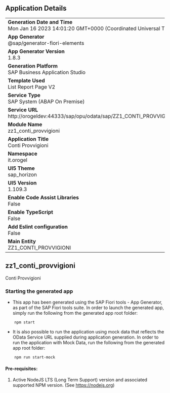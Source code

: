 ## Application Details
|               |
| ------------- |
|**Generation Date and Time**<br>Mon Jan 16 2023 14:01:20 GMT+0000 (Coordinated Universal Time)|
|**App Generator**<br>@sap/generator-fiori-elements|
|**App Generator Version**<br>1.8.3|
|**Generation Platform**<br>SAP Business Application Studio|
|**Template Used**<br>List Report Page V2|
|**Service Type**<br>SAP System (ABAP On Premise)|
|**Service URL**<br>http://orogeldev:44333/sap/opu/odata/sap/ZZ1_CONTI_PROVVIGIONI_CDS
|**Module Name**<br>zz1_conti_provvigioni|
|**Application Title**<br>Conti Provvigioni|
|**Namespace**<br>it.orogel|
|**UI5 Theme**<br>sap_horizon|
|**UI5 Version**<br>1.109.3|
|**Enable Code Assist Libraries**<br>False|
|**Enable TypeScript**<br>False|
|**Add Eslint configuration**<br>False|
|**Main Entity**<br>ZZ1_CONTI_PROVVIGIONI|

## zz1_conti_provvigioni

Conti Provvigioni

### Starting the generated app

-   This app has been generated using the SAP Fiori tools - App Generator, as part of the SAP Fiori tools suite.  In order to launch the generated app, simply run the following from the generated app root folder:

```
    npm start
```

- It is also possible to run the application using mock data that reflects the OData Service URL supplied during application generation.  In order to run the application with Mock Data, run the following from the generated app root folder:

```
    npm run start-mock
```

#### Pre-requisites:

1. Active NodeJS LTS (Long Term Support) version and associated supported NPM version.  (See https://nodejs.org)


